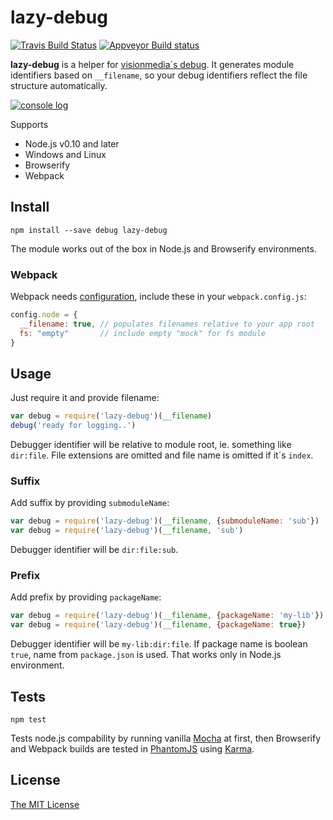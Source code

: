 # lazy-debug

[![Travis Build Status](https://travis-ci.org/apihlaja/lazy-debug.svg?branch=master)](https://travis-ci.org/apihlaja/lazy-debug) [![Appveyor Build status](https://ci.appveyor.com/api/projects/status/yihkfbm7e89h1ngf/branch/master?svg=true)](https://ci.appveyor.com/project/apihlaja/lazy-debug/branch/master)

**lazy-debug** is a helper for [visionmedia´s debug](https://github.com/visionmedia/debug). It generates module identifiers based on `__filename`, so your debug identifiers reflect the file structure automatically.

[![console log](https://raw.githubusercontent.com/apihlaja/lazy-debug/master/examples/express/output.png?raw=true)](https://github.com/apihlaja/lazy-debug/tree/master/examples/express)

Supports

  * Node.js v0.10 and later
  * Windows and Linux
  * Browserify
  * Webpack

## Install

`npm install --save debug lazy-debug`

The module works out of the box in Node.js and Browserify environments. 


### Webpack

Webpack needs [configuration](https://webpack.github.io/docs/configuration.html#node), include these in your `webpack.config.js`:

```javascript
config.node = {
  __filename: true, // populates filenames relative to your app root
  fs: "empty"       // include empty "mock" for fs module
}
```

## Usage

Just require it and provide filename:

```javascript
var debug = require('lazy-debug')(__filename)
debug('ready for logging..')
```
Debugger identifier will be relative to module root, ie. something like `dir:file`. File extensions are omitted and file name is omitted if it´s `index`.


### Suffix

Add suffix by providing `submoduleName`:

```javascript
var debug = require('lazy-debug')(__filename, {submoduleName: 'sub'})
var debug = require('lazy-debug')(__filename, 'sub')
```
Debugger identifier will be `dir:file:sub`.


### Prefix

Add prefix by providing `packageName`:

```javascript
var debug = require('lazy-debug')(__filename, {packageName: 'my-lib'})
var debug = require('lazy-debug')(__filename, {packageName: true})
```

Debugger identifier will be `my-lib:dir:file`. If package name is boolean `true`, name from `package.json` is used. That works only in Node.js environment.


## Tests

`npm test`

Tests node.js compability by running vanilla [Mocha](https://mochajs.org/) at first, then Browserify and Webpack builds are tested in [PhantomJS](http://phantomjs.org/) using [Karma](http://karma-runner.github.io/).


## License

[The MIT License](LICENSE.md)
